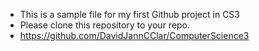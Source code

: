 - This is a sample file for my first Github project in CS3
- Please clone this repository to your repo.
- https://github.com/DavidJannCClar/ComputerScience3
